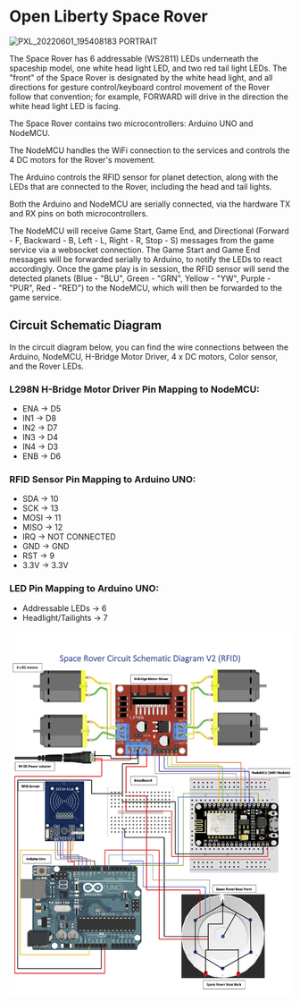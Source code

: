 # Open Liberty Space Rover

![PXL_20220601_195408183 PORTRAIT](https://user-images.githubusercontent.com/29461649/171947809-2c4b5d0b-51a4-471a-8e71-2164c8137d4f.jpg)

The Space Rover has 6 addressable (WS2811) LEDs underneath the spaceship model, one white head light LED, and two red tail light LEDs. The "front" of the Space Rover is designated by the white head light, and all directions for gesture control/keyboard control movement of the Rover follow that convention; for example, FORWARD will drive in the direction the white head light LED is facing.

The Space Rover contains two microcontrollers: Arduino UNO and NodeMCU.

The NodeMCU handles the WiFi connection to the services and controls the 4 DC motors for the Rover's movement.

The Arduino controls the RFID sensor for planet detection, along with the LEDs that are connected to the Rover, including the head and tail lights.

Both the Arduino and NodeMCU are serially connected, via the hardware TX and RX pins on both microcontrollers.

The NodeMCU will receive Game Start, Game End, and Directional (Forward - F, Backward - B, Left - L, Right - R, Stop - S) messages from the game service via a websocket connection. The Game Start and Game End messages will be forwarded serially to Arduino, to notify the LEDs to react accordingly. Once the game play is in session, the RFID sensor will send the detected planets (Blue - "BLU", Green - "GRN", Yellow - "YW", Purple - "PUR", Red - "RED") to the NodeMCU, which will then be forwarded to the game service.

## Circuit Schematic Diagram

In the circuit diagram below, you can find the wire connections between the Arduino, NodeMCU, H-Bridge Motor Driver, 4 x DC motors, Color sensor, and the Rover LEDs.

### L298N H-Bridge Motor Driver Pin Mapping to NodeMCU:
- ENA -> D5
- IN1 -> D8
- IN2 -> D7
- IN3 -> D4
- IN4 -> D3
- ENB -> D6

### RFID Sensor Pin Mapping to Arduino UNO:
- SDA -> 10
- SCK -> 13
- MOSI -> 11
- MISO -> 12
- IRQ -> NOT CONNECTED
- GND -> GND
- RST -> 9
- 3.3V -> 3.3V

### LED Pin Mapping to Arduino UNO:
- Addressable LEDs -> 6
- Headlight/Tailights -> 7

![Space Rover Circuit Schematic Diagram](../../images/SpaceRover_Circuit_Schematic.png)

